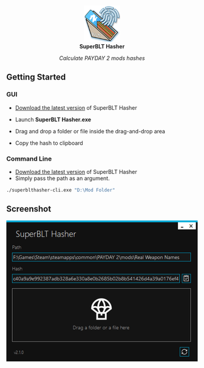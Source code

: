 <!-- markdownlint-disable-next-line MD041 -->
<div align="center">
  <img width="96" src="../docs/assets/img/favicon.png" alt="Logo">
</div>

<div align="center">
  <strong>SuperBLT Hasher</strong>
</div>

<p align="center">
  <em>Calculate PAYDAY 2 mods hashes</em>
</p>

## Getting Started

### GUI

- [Download the latest version](https://github.com/Strappazzon/PD2-SuperBLT-Hasher/releases/latest) of SuperBLT Hasher

- Launch **SuperBLT Hasher.exe**
- Drag and drop a folder or file inside the drag-and-drop area
- Copy the hash to clipboard

### Command Line

- [Download the latest version](https://github.com/Strappazzon/PD2-SuperBLT-Hasher/releases/latest) of SuperBLT Hasher
- Simply pass the path as an argument.

```sh
./superblthasher-cli.exe "D:\Mod Folder"
```

## Screenshot

![SuperBLT Hasher Screenshot](../docs/assets/img/screenshot.png)
